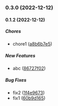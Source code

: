 ### 0.3.0 (2022-12-12)

#### 0.1.2 (2022-12-12)

##### Chores

*  chore1 ([a8b6b7e5](https://github.com/Cadienvan/npm-package-ts-scaffolding/commit/a8b6b7e5745811bb9432dcfc03bf710aff362d11))

##### New Features

*  abc ([86727f02](https://github.com/Cadienvan/npm-package-ts-scaffolding/commit/86727f025edcd46f5898890b86d72638cd1f80d0))

##### Bug Fixes

*  fix2 ([1f4e9673](https://github.com/Cadienvan/npm-package-ts-scaffolding/commit/1f4e9673c2d774782001bf65a0f420d8e023ecb5))
*  fix1 ([60b9d165](https://github.com/Cadienvan/npm-package-ts-scaffolding/commit/60b9d165d33321fed13503866433d38a5a497634))

